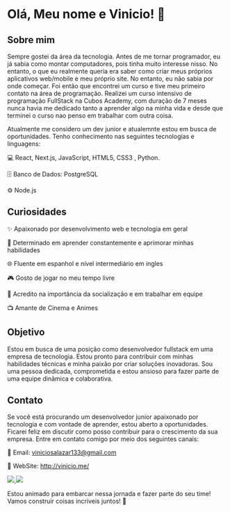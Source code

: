 # Olá, Meu nome e Vinicio! 👋

## Sobre mim
Sempre gostei da área da tecnologia. Antes de me tornar programador, eu já sabia como montar computadores, pois tinha muito interesse nisso. No entanto, o que eu realmente queria era saber como criar meus próprios aplicativos web/mobile e meu próprio site. No entanto, eu não sabia por onde começar. Foi então que encontrei um curso e tive meu primeiro contato na área de programação. Realizei um curso intensivo de programação FullStack na Cubos Academy, com duração de 7 meses nunca havia me dedicado tanto a aprender algo na minha vida e desde que terminei o curso nao penso em trabalhar com outra coisa.

Atualmente me considero um dev junior e atualemnte estou em busca de oportunidades. Tenho conhecimento nas seguintes tecnologias e linguagens:

💻 React, Next.js, JavaScript, HTML5, CSS3 , Python.

🗄️ Banco de Dados: PostgreSQL

⚙️ Node.js

## Curiosidades

✨ Apaixonado por desenvolvimento web e tecnologia em geral

🎯 Determinado em aprender constantemente e aprimorar minhas habilidades

🌐 Fluente em espanhol e nível intermediário em ingles

🎮 Gosto de jogar no meu tempo livre

🤝 Acredito na importância da socialização e em trabalhar em equipe

📺 Amante de Cinema e Animes


## Objetivo

Estou em busca de uma posição como desenvolvedor fullstack em uma empresa de tecnologia. Estou pronto para contribuir com minhas habilidades técnicas e minha paixão por criar soluções inovadoras. Sou uma pessoa dedicada, comprometida e estou ansioso para fazer parte de uma equipe dinâmica e colaborativa.

## Contato

Se você está procurando um desenvolvedor junior apaixonado por tecnologia e com vontade de aprender, estou aberto a oportunidades. Ficarei feliz em discutir como posso contribuir para o crescimento da sua empresa. Entre em contato comigo por meio dos seguintes canais:

📧 Email: viniciosalazar133@gmail.com

🔗 WebSite: http://vinicio.me/


<a href="https://discordapp.com/users/351516905116532736">
    <img src="https://img.shields.io/badge/Discord-7289DA?style=for-the-badge&logo=discord&logoColor=white">
</a>

<a href="https://www.linkedin.com/in/viniciodev">
    <img src="https://img.shields.io/badge/LinkedIn-0077B5?style=for-the-badge&logo=linkedin&logoColor=white">
</a>


Estou animado para embarcar nessa jornada e fazer parte do seu time! Vamos construir coisas incríveis juntos! 🚀
